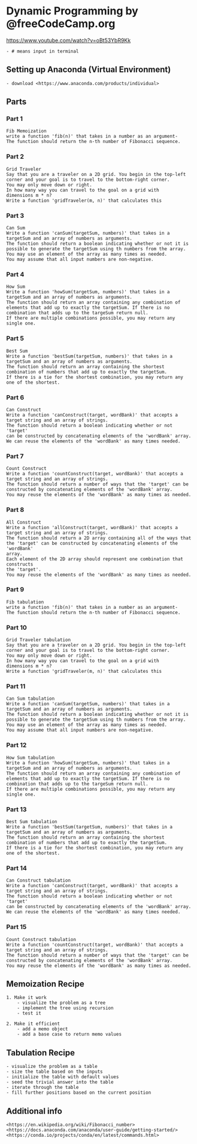 # Dynamic Programming by @freeCodeCamp.org

<https://www.youtube.com/watch?v=oBt53YbR9Kk>

    - # means input in terminal 

## Setting up Anaconda (Virtual Environment)

    - download <https://www.anaconda.com/products/individual>

## Parts

### Part 1

    Fib Memoization
    write a function 'fib(n)' that takes in a number as an argument-
    The function should return the n-th number of Fibonacci sequence.

### Part 2

    Grid Traveler
    Say that you are a traveler on a 2D grid. You begin in the top-left
    corner and your goal is to travel to the bottom-right corner.
    You may only move down or right.
    In how many way you can travel to the goal on a grid with
    dimensions m * n?
    Write a function 'gridTraveler(m, n)' that calculates this

### Part 3

    Can Sum
    Write a function 'canSum(targetSum, numbers)' that takes in a 
    targetSum and an array of numbers as arguments.
    The function should return a boolean indicating whether or not it is
    possible to generate the targetSum using th numbers from the array.
    You may use an element of the array as many times as needed.
    You may assume that all input numbers are non-negative.

### Part 4

    How Sum
    Write a function 'howSum(targetSum, numbers)' that takes in a 
    targetSum and an array of numbers as arguments.
    The function should return an array containing any combination of
    elements that add up to exactly the targetSum. If there is no 
    combination that adds up to the targeSum return null.
    If there are multiple combinations possible, you may return any
    single one.

### Part 5

    Best Sum
    Write a function 'bestSum(targetSum, numbers)' that takes in a 
    targetSum and an array of numbers as arguments.
    The function should return an array containing the shortest
    combination of numbers that add up to exactly the targetSum.
    If there is a tie for the shortest combination, you may return any
    one of the shortest.

### Part 6

    Can Construct
    Write a function 'canConstruct(target, wordBank)' that accepts a 
    target string and an array of strings.
    The function should return a boolean indicating whether or not 'target'
    can be constructed by concatenating elements of the 'wordBank' array.
    We can reuse the elements of the 'wordBank' as many times needed.

### Part 7

    Count Construct
    Write a function 'countConstruct(target, wordBank)' that accepts a 
    target string and an array of strings.
    The function should return a number of ways that the 'target' can be
    constructed by concatenating elements of the 'wordBank' array.
    You may reuse the elements of the 'wordBank' as many times as needed.

### Part 8

    All Construct
    Write a function 'allConstruct(target, wordBank)' that accepts a 
    target string and an array of strings.
    The function should return a 2D array containing all of the ways that
    the 'target' can be constructed by concatenating elements of the 'wordBank' 
    array.
    Each element of the 2D array should represent one combination that constructs
    the 'target'.
    You may reuse the elements of the 'wordBank' as many times as needed.

### Part 9

    Fib tabulation
    write a function 'fib(n)' that takes in a number as an argument-
    The function should return the n-th number of Fibonacci sequence.

### Part 10

    Grid Traveler tabulation
    Say that you are a traveler on a 2D grid. You begin in the top-left
    corner and your goal is to travel to the bottom-right corner.
    You may only move down or right.
    In how many way you can travel to the goal on a grid with
    dimensions m * n?
    Write a function 'gridTraveler(m, n)' that calculates this

### Part 11

    Can Sum tabulation
    Write a function 'canSum(targetSum, numbers)' that takes in a 
    targetSum and an array of numbers as arguments.
    The function should return a boolean indicating whether or not it is
    possible to generate the targetSum using th numbers from the array.
    You may use an element of the array as many times as needed.
    You may assume that all input numbers are non-negative.

### Part 12

    How Sum tabulation
    Write a function 'howSum(targetSum, numbers)' that takes in a 
    targetSum and an array of numbers as arguments.
    The function should return an array containing any combination of
    elements that add up to exactly the targetSum. If there is no 
    combination that adds up to the targeSum return null.
    If there are multiple combinations possible, you may return any
    single one.

### Part 13

    Best Sum tabulation
    Write a function 'bestSum(targetSum, numbers)' that takes in a 
    targetSum and an array of numbers as arguments.
    The function should return an array containing the shortest
    combination of numbers that add up to exactly the targetSum.
    If there is a tie for the shortest combination, you may return any
    one of the shortest.

### Part 14

    Can Construct tabulation
    Write a function 'canConstruct(target, wordBank)' that accepts a 
    target string and an array of strings.
    The function should return a boolean indicating whether or not 'target'
    can be constructed by concatenating elements of the 'wordBank' array.
    We can reuse the elements of the 'wordBank' as many times needed.

### Part 15

    Count Construct tabulation
    Write a function 'countConstruct(target, wordBank)' that accepts a 
    target string and an array of strings.
    The function should return a number of ways that the 'target' can be
    constructed by concatenating elements of the 'wordBank' array.
    You may reuse the elements of the 'wordBank' as many times as needed.

## Memoization Recipe

    1. Make it work
        - visualize the problem as a tree
        - implement the tree using recursion
        - test it
  
    2. Make it efficient
        - add a memo object
        - add a base case to return memo values

## Tabulation Recipe

    - visualize the problem as a table
    - size the table based on the inputs
    - initialize the table with default values
    - seed the trivial answer into the table
    - iterate through the table
    - fill further positions based on the current position

## Additional info

    <https://en.wikipedia.org/wiki/Fibonacci_number>
    <https://docs.anaconda.com/anaconda/user-guide/getting-started/>
    <https://conda.io/projects/conda/en/latest/commands.html>
